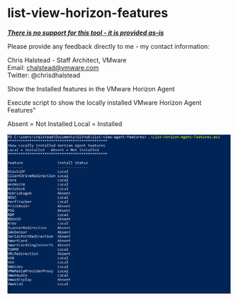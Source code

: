 # list-view-horizon-features
***<u>There is no support for this tool - it is provided as-is</u>***

Please provide any feedback directly to me - my contact information: 

Chris Halstead - Staff Architect, VMware  
Email: chalstead@vmware.com  
Twitter: @chrisdhalstead  <br />

Show the Installed features in the VMware Horizon Agent

Execute script to show the locally installed VMware Horizon Agent Features"

Absent = Not Installed
Local = Installed

 ![Login](https://github.com/chrisdhalstead/list-horizon-agent-features/blob/main/Images/Features.PNG)

